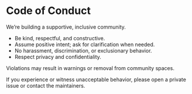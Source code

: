 # Code of Conduct

We’re building a supportive, inclusive community.

- Be kind, respectful, and constructive.
- Assume positive intent; ask for clarification when needed.
- No harassment, discrimination, or exclusionary behavior.
- Respect privacy and confidentiality.

Violations may result in warnings or removal from community spaces.

If you experience or witness unacceptable behavior, please open a private issue or contact the maintainers.
